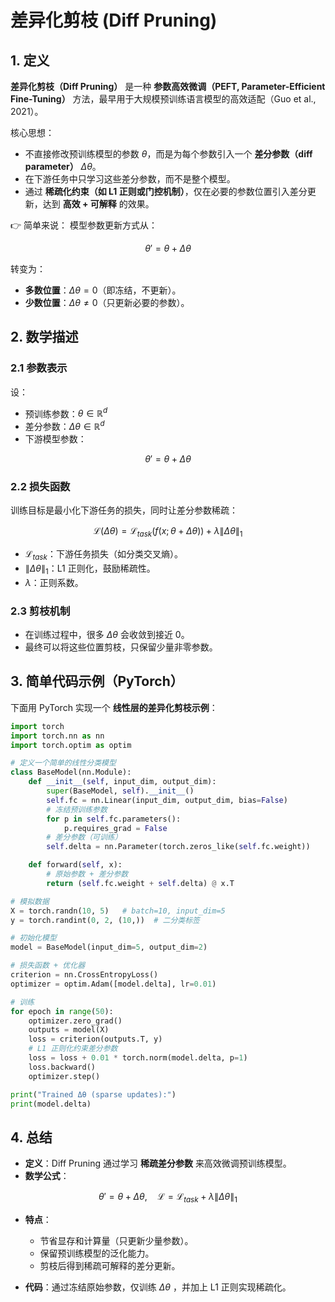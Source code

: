 
# 差异化剪枝 (Diff Pruning)

## 1. 定义

**差异化剪枝（Diff Pruning）** 是一种 **参数高效微调（PEFT, Parameter-Efficient Fine-Tuning）** 方法，最早用于大规模预训练语言模型的高效适配（Guo et al., 2021）。

核心思想：

* 不直接修改预训练模型的参数 $\theta$，而是为每个参数引入一个 **差分参数（diff parameter）** $\Delta \theta$。
* 在下游任务中只学习这些差分参数，而不是整个模型。
* 通过 **稀疏化约束（如 L1 正则或门控机制）**，仅在必要的参数位置引入差分更新，达到 **高效 + 可解释** 的效果。

👉 简单来说：
模型参数更新方式从：

$$
\theta' = \theta + \Delta \theta
$$

转变为：

* **多数位置**：$\Delta \theta = 0$（即冻结，不更新）。
* **少数位置**：$\Delta \theta \neq 0$（只更新必要的参数）。


## 2. 数学描述

### 2.1 参数表示

设：

* 预训练参数：$\theta \in \mathbb{R}^d$
* 差分参数：$\Delta \theta \in \mathbb{R}^d$
* 下游模型参数：

$$
\theta' = \theta + \Delta \theta
$$

### 2.2 损失函数

训练目标是最小化下游任务的损失，同时让差分参数稀疏：

$$
\mathcal{L}(\Delta \theta) = \mathcal{L}_{task}(f(x; \theta + \Delta \theta)) + \lambda \|\Delta \theta\|_1
$$

* $\mathcal{L}_{task}$：下游任务损失（如分类交叉熵）。
* $\|\Delta \theta\|_1$：L1 正则化，鼓励稀疏性。
* $\lambda$：正则系数。

### 2.3 剪枝机制

* 在训练过程中，很多 $\Delta \theta$ 会收敛到接近 0。
* 最终可以将这些位置剪枝，只保留少量非零参数。

## 3. 简单代码示例（PyTorch）

下面用 PyTorch 实现一个 **线性层的差异化剪枝示例**：

```python
import torch
import torch.nn as nn
import torch.optim as optim

# 定义一个简单的线性分类模型
class BaseModel(nn.Module):
    def __init__(self, input_dim, output_dim):
        super(BaseModel, self).__init__()
        self.fc = nn.Linear(input_dim, output_dim, bias=False)
        # 冻结预训练参数
        for p in self.fc.parameters():
            p.requires_grad = False
        # 差分参数（可训练）
        self.delta = nn.Parameter(torch.zeros_like(self.fc.weight))

    def forward(self, x):
        # 原始参数 + 差分参数
        return (self.fc.weight + self.delta) @ x.T

# 模拟数据
X = torch.randn(10, 5)   # batch=10, input_dim=5
y = torch.randint(0, 2, (10,))  # 二分类标签

# 初始化模型
model = BaseModel(input_dim=5, output_dim=2)

# 损失函数 + 优化器
criterion = nn.CrossEntropyLoss()
optimizer = optim.Adam([model.delta], lr=0.01)

# 训练
for epoch in range(50):
    optimizer.zero_grad()
    outputs = model(X)
    loss = criterion(outputs.T, y)
    # L1 正则化约束差分参数
    loss = loss + 0.01 * torch.norm(model.delta, p=1)
    loss.backward()
    optimizer.step()

print("Trained Δθ (sparse updates):")
print(model.delta)
```


## 4. 总结

* **定义**：Diff Pruning 通过学习 **稀疏差分参数** 来高效微调预训练模型。
* **数学公式**：

$$
\theta' = \theta + \Delta \theta, \quad 
\mathcal{L} = \mathcal{L}_{task} + \lambda \|\Delta \theta\|_1
$$
* **特点**：

  * 节省显存和计算量（只更新少量参数）。
  * 保留预训练模型的泛化能力。
  * 剪枝后得到稀疏可解释的差分更新。
* **代码**：通过冻结原始参数，仅训练 $\Delta \theta$ ，并加上 L1 正则实现稀疏化。



